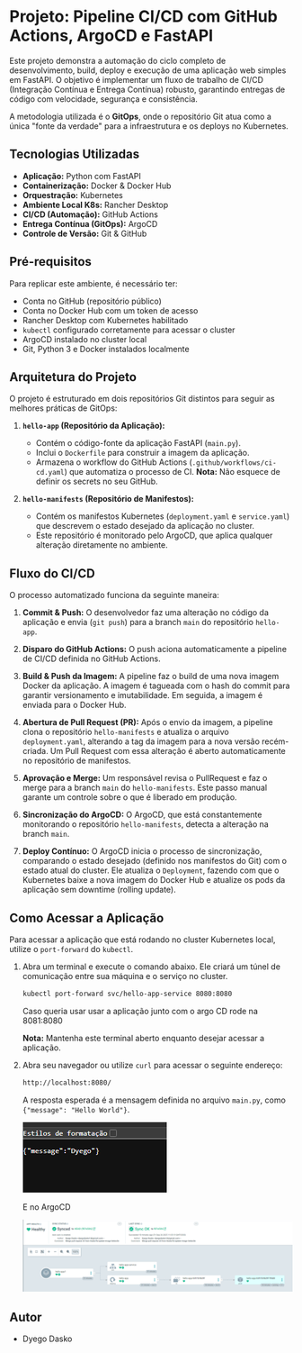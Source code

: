 # Projeto: Pipeline CI/CD com GitHub Actions, ArgoCD e FastAPI

Este projeto demonstra a automação do ciclo completo de desenvolvimento, build, deploy e execução de uma aplicação web simples em FastAPI. O objetivo é implementar um fluxo de trabalho de CI/CD (Integração Contínua e Entrega Contínua) robusto, garantindo entregas de código com velocidade, segurança e consistência.

A metodologia utilizada é o **GitOps**, onde o repositório Git atua como a única "fonte da verdade" para a infraestrutura e os deploys no Kubernetes.

## Tecnologias Utilizadas

* **Aplicação:** Python com FastAPI
* **Containerização:** Docker & Docker Hub
* **Orquestração:** Kubernetes
* **Ambiente Local K8s:** Rancher Desktop
* **CI/CD (Automação):** GitHub Actions
* **Entrega Contínua (GitOps):** ArgoCD
* **Controle de Versão:** Git & GitHub

## Pré-requisitos

Para replicar este ambiente, é necessário ter:
* Conta no GitHub (repositório público)
* Conta no Docker Hub com um token de acesso
* Rancher Desktop com Kubernetes habilitado
* `kubectl` configurado corretamente para acessar o cluster
* ArgoCD instalado no cluster local
* Git, Python 3 e Docker instalados localmente

## Arquitetura do Projeto

O projeto é estruturado em dois repositórios Git distintos para seguir as melhores práticas de GitOps:

1.  **`hello-app` (Repositório da Aplicação):**
    * Contém o código-fonte da aplicação FastAPI (`main.py`).
    * Inclui o `Dockerfile` para construir a imagem da aplicação.
    * Armazena o workflow do GitHub Actions (`.github/workflows/ci-cd.yaml`) que automatiza o processo de CI.
    **Nota:** Não esquece de definir os secrets no seu GitHub.

2.  **`hello-manifests` (Repositório de Manifestos):**
    * Contém os manifestos Kubernetes (`deployment.yaml` e `service.yaml`) que descrevem o estado desejado da aplicação no cluster.
    * Este repositório é monitorado pelo ArgoCD, que aplica qualquer alteração diretamente no ambiente.

## Fluxo do CI/CD

O processo automatizado funciona da seguinte maneira:

1.  **Commit & Push:** O desenvolvedor faz uma alteração no código da aplicação e envia (`git push`) para a branch `main` do repositório `hello-app`.

2.  **Disparo do GitHub Actions:** O push aciona automaticamente a pipeline de CI/CD definida no GitHub Actions.

3.  **Build & Push da Imagem:** A pipeline faz o build de uma nova imagem Docker da aplicação. A imagem é tagueada com o hash do commit para garantir versionamento e imutabilidade. Em seguida, a imagem é enviada para o Docker Hub.

4.  **Abertura de Pull Request (PR):** Após o envio da imagem, a pipeline clona o repositório `hello-manifests` e atualiza o arquivo `deployment.yaml`, alterando a tag da imagem para a nova versão recém-criada. Um Pull Request com essa alteração é aberto automaticamente no repositório de manifestos.

5.  **Aprovação e Merge:** Um responsável revisa o PullRequest e faz o merge para a branch `main` do `hello-manifests`. Este passo manual garante um controle sobre o que é liberado em produção.

6.  **Sincronização do ArgoCD:** O ArgoCD, que está constantemente monitorando o repositório `hello-manifests`, detecta a alteração na branch `main`.

7.  **Deploy Contínuo:** O ArgoCD inicia o processo de sincronização, comparando o estado desejado (definido nos manifestos do Git) com o estado atual do cluster. Ele atualiza o `Deployment`, fazendo com que o Kubernetes baixe a nova imagem do Docker Hub e atualize os pods da aplicação sem downtime (rolling update).

## Como Acessar a Aplicação

Para acessar a aplicação que está rodando no cluster Kubernetes local, utilize o `port-forward` do `kubectl`.

1.  Abra um terminal e execute o comando abaixo. Ele criará um túnel de comunicação entre sua máquina e o serviço no cluster.
    ```bash
    kubectl port-forward svc/hello-app-service 8080:8080
    ```
    Caso queria usar usar a aplicação junto com o argo CD rode na 8081:8080

    **Nota:** Mantenha este terminal aberto enquanto desejar acessar a aplicação.

2.  Abra seu navegador ou utilize `curl` para acessar o seguinte endereço:
    ```bash
    http://localhost:8080/
    ```

    A resposta esperada é a mensagem definida no arquivo `main.py`, como `{"message": "Hello World"}`.
    
    ![MenssagemAPI](assets/MensagemApi.png)

    E no ArgoCD

    ![agorCD](assets/argoCd.png)


## Autor

* Dyego Dasko